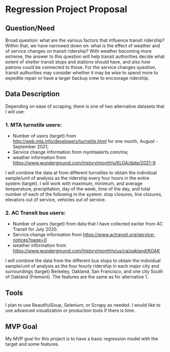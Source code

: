 # Regression Project Proposal

## Question/Need
Broad question: what are the various factors that influence transit ridership? Within that, we have narrowed down on: what is the effect of weather and of service changes on transit ridership? With weather becoming more extreme, the answer to this question will help transit authorities decide what extent of shelter transit stops and stations should have, and also how patrons could be connected to those. For the service changes question, transit authorities may consider whether it may be wise to spend more to expedite repair or have a larger backup crew to encourage ridership.

## Data Description
Depending on ease of scraping, there is one of two alternative datasets that I will use:
### 1. MTA turnstile users:
* Number of users (target)
from http://web.mta.info/developers/turnstile.html for one month, August -September 2021; 
* Service change information from mymtaalerts.com/ma;
* weather information from https://www.wunderground.com/history/monthly/KLGA/date/2021-9.

I will combine the data at from different turnstiles to obtain the individual sample/unit of analysis as the ridership every four hours in the entire system (target). I will work with maximum, minimum, and average temperature, precipitation, day of the week, time of the day, and total number of each of the following in the system:
stop closures, line closures, elevators out of service, vehicles out of service.
### 2. AC Transit bus users:
* Number of users (target) from data that I have collected earlier from AC Transit for July 2020. 
* Service change information from https://www.actransit.org/service-notices?page=0
* weather information from https://www.wunderground.com/history/monthly/us/ca/oakland/KOAK

I will combine the data from the different bus stops to obtain the individual sample/unit of analysis as the four hourly ridership in each major city and surroundings (target) Berkeley, Oakland, San Francisco, and one city South of Oakland (Fremont). The features are the same as for alternative 1. 

## Tools
I plan to use BeautifulSoup, Selenium, or Scrapy as needed. I would like to use advanced visualization or production tools if there is time.

## MVP Goal
My MVP goal for this project is to have a basic regression model with the target and some features. 







